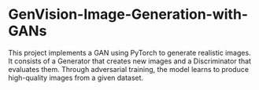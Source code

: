 # GenVision-Image-Generation-with-GANs
This project implements a GAN using PyTorch to generate realistic images. It consists of a Generator that creates new images and a Discriminator that evaluates them. Through adversarial training, the model learns to produce high-quality images from a given dataset.
